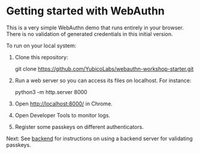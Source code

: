 # Getting started with WebAuthn

This is a very simple WebAuthn demo that runs entirely in your browser.
There is no validation of generated credentials in this initial version.

To run on your local system:

1. Clone this repository:

	git clone https://github.com/YubicoLabs/webauthn-workshop-starter.git

2. Run a web server so you can access its files on localhost. For instance:

	python3 -m http.server 8000

3. Open [http://localhost:8000/](http://localhost:8000/) in Chrome.

4. Open Developer Tools to monitor logs.

5. Register some passkeys on different authenticators.

Next: See [backend](backend) for instructions on using a backend server for validating passkeys.
